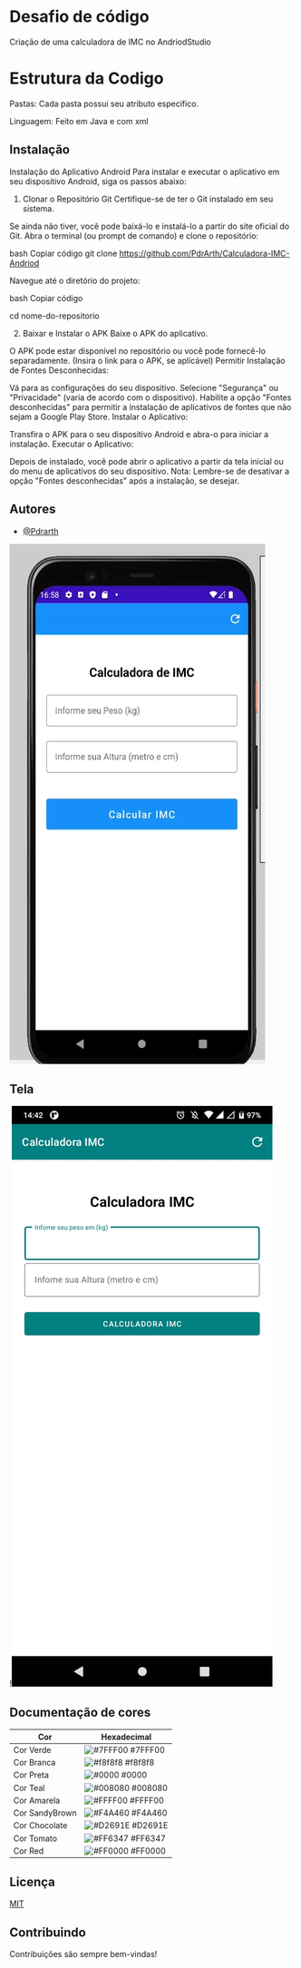 
# Desafio de código


Criação de uma calculadora de IMC no AndriodStudio

# Estrutura da Codigo
Pastas: Cada pasta possui seu atributo especifico.

Linguagem: Feito em Java e com xml
## Instalação
Instalação do Aplicativo Android
Para instalar e executar o aplicativo em seu dispositivo Android, siga os passos abaixo:

1. Clonar o Repositório Git
Certifique-se de ter o Git instalado em seu sistema.

Se ainda não tiver, você pode baixá-lo e instalá-lo a partir do site oficial do Git.
Abra o terminal (ou prompt de comando) e clone o repositório:

bash
Copiar código
git clone https://github.com/PdrArth/Calculadora-IMC-Andriod

Navegue até o diretório do projeto:

bash
Copiar código

cd nome-do-repositorio

2. Baixar e Instalar o APK
Baixe o APK do aplicativo.

O APK pode estar disponível no repositório ou você pode fornecê-lo separadamente. (Insira o link para o APK, se aplicável)
Permitir Instalação de Fontes Desconhecidas:

Vá para as configurações do seu dispositivo.
Selecione "Segurança" ou "Privacidade" (varia de acordo com o dispositivo).
Habilite a opção "Fontes desconhecidas" para permitir a instalação de aplicativos de fontes que não sejam a Google Play Store.
Instalar o Aplicativo:

Transfira o APK para o seu dispositivo Android e abra-o para iniciar a instalação.
Executar o Aplicativo:

Depois de instalado, você pode abrir o aplicativo a partir da tela inicial ou do menu de aplicativos do seu dispositivo.
Nota: Lembre-se de desativar a opção "Fontes desconhecidas" após a instalação, se desejar.
    
## Autores

- [@Pdrarth](https://www.github.com/pdrarth)


![Prototipo](https://github.com/PdrArth/Calculadora-IMC-Andriod/blob/main/appfotos/prototipo.PNG)


## Tela

!![Tela](https://github.com/PdrArth/Calculadora-IMC-Andriod/blob/main/appfotos/WhatsApp%20Image%202024-07-30%20at%2014.43.10.jpeg)


## Documentação de cores

| Cor               | Hexadecimal                                                |
| ----------------- | ---------------------------------------------------------------- |
| Cor Verde       | ![#7FFF00](https://via.placeholder.com/10/7FFF00?text=+) #7FFF00 
| Cor Branca       | ![#f8f8f8](https://via.placeholder.com/10/f8f8f8?text=+) #f8f8f8 |
| Cor Preta       | ![#0000](https://via.placeholder.com/10/0000?text=+) #0000 |
| Cor Teal       | ![#008080](https://via.placeholder.com/10/008080?text=+) #008080 |
| Cor Amarela       | ![#FFFF00](https://via.placeholder.com/10/FFFF00?text=+) #FFFF00 
| Cor SandyBrown     | ![#F4A460](https://via.placeholder.com/10/F4A460?text=+) #F4A460 
| Cor Chocolate     | ![#D2691E](https://via.placeholder.com/10/D2691E?text=+) #D2691E 
| Cor Tomato     | ![#FF6347](https://via.placeholder.com/10/FF6347?text=+) #FF6347 
| Cor Red     | ![#FF0000](https://via.placeholder.com/10/FF0000?text=+) #FF0000 



## Licença

[MIT](https://github.com/PdrArth/Calculadora-Notas-Andriod/blob/main/LICENSE)


## Contribuindo

Contribuições são sempre bem-vindas!


